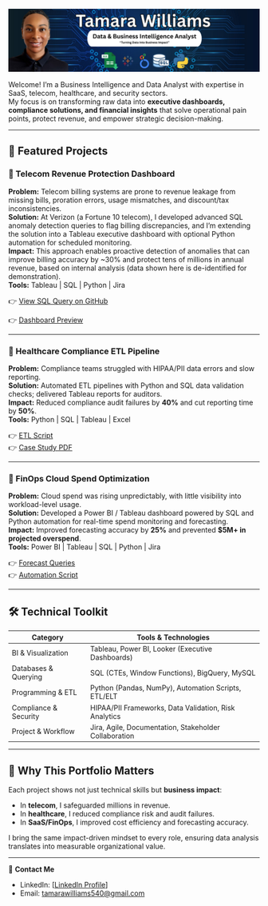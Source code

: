 ![Tamara Williams – Data & Business Intelligence Analyst](assets/DataAnalystBanner.png)


Welcome! I’m a Business Intelligence and Data Analyst with expertise in SaaS, telecom, healthcare, and security sectors.  
My focus is on transforming raw data into **executive dashboards, compliance solutions, and financial insights** that solve operational pain points, protect revenue, and empower strategic decision-making.

---

## 🚀 Featured Projects

### 📂 Telecom Revenue Protection Dashboard
**Problem:** Telecom billing systems are prone to revenue leakage from missing bills, proration errors, usage mismatches, and discount/tax inconsistencies.       
**Solution:** At Verizon (a Fortune 10 telecom), I developed advanced SQL anomaly detection queries to flag billing discrepancies, and I’m extending the solution into a Tableau executive dashboard with optional Python automation for scheduled monitoring.         
**Impact:** This approach enables proactive detection of anomalies that can improve billing accuracy by ~30% and protect tens of millions in annual revenue, based on internal analysis (data shown here is de-identified for demonstration).  
**Tools:** Tableau | SQL | Python | Jira  

👉 [View SQL Query on GitHub](https://github.com/Tamara540/telecom-revenue-protection/blob/main/telecom_anomaly_detection.sql)

👉 [Dashboard Preview](#)

---

### 📂 Healthcare Compliance ETL Pipeline
**Problem:** Compliance teams struggled with HIPAA/PII data errors and slow reporting.  
**Solution:** Automated ETL pipelines with Python and SQL data validation checks; delivered Tableau reports for auditors.  
**Impact:** Reduced compliance audit failures by **40%** and cut reporting time by **50%**.  
**Tools:** Python | SQL | Tableau | Excel  

👉 [ETL Script](./Healthcare_Compliance_ETL/Python_ETL/hipaa_etl_pipeline.py)  
👉 [Case Study PDF](./Healthcare_Compliance_ETL/Documentation/compliance_case_study.pdf)

---

### 📂 FinOps Cloud Spend Optimization
**Problem:** Cloud spend was rising unpredictably, with little visibility into workload-level usage.  
**Solution:** Developed a Power BI / Tableau dashboard powered by SQL and Python automation for real-time spend monitoring and forecasting.  
**Impact:** Improved forecasting accuracy by **25%** and prevented **$5M+ in projected overspend**.  
**Tools:** Power BI | Tableau | SQL | Python | Jira  

👉 [Forecast Queries](./FinOps_Cloud_Spend/SQL_Scripts/cloud_spend_forecast.sql)  
👉 [Automation Script](./FinOps_Cloud_Spend/Python_Automation/finops_spend_alerts.py)

---

## 🛠 Technical Toolkit

| Category                | Tools & Technologies                                   |
|-------------------------|--------------------------------------------------------|
| BI & Visualization      | Tableau, Power BI, Looker (Executive Dashboards)       |
| Databases & Querying    | SQL (CTEs, Window Functions), BigQuery, MySQL          |
| Programming & ETL       | Python (Pandas, NumPy), Automation Scripts, ETL/ELT    |
| Compliance & Security   | HIPAA/PII Frameworks, Data Validation, Risk Analytics  |
| Project & Workflow      | Jira, Agile, Documentation, Stakeholder Collaboration  |

---

## 🌟 Why This Portfolio Matters
Each project shows not just technical skills but **business impact**:  
- In **telecom**, I safeguarded millions in revenue.  
- In **healthcare**, I reduced compliance risk and audit failures.  
- In **SaaS/FinOps**, I improved cost efficiency and forecasting accuracy.  

I bring the same impact-driven mindset to every role, ensuring data analysis translates into measurable organizational value.

---

📩 **Contact Me**  
- LinkedIn: [[LinkedIn Profile](https://www.linkedin.com/in/tamarawilliams1/)]
- Email: tamarawilliams540@gmail.com

